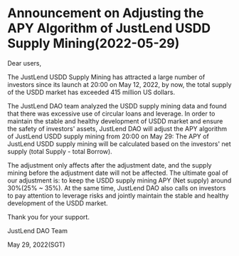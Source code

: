 # Announcement on Adjusting the APY Algorithm of JustLend USDD Supply Mining(2022-05-29)

Dear users,

The JustLend USDD Supply Mining has attracted a large number of investors since its launch at 20:00 on May 12, 2022, by now, the total supply of the USDD market has exceeded 415 million US dollars.

The JustLend DAO team analyzed the USDD supply mining data and found that there was excessive use of circular loans and leverage. In order to maintain the stable and healthy development of USDD market and ensure the safety of investors' assets, JustLend DAO will adjust the APY algorithm of JustLend USDD supply mining from 20:00 on May 29: The APY of JustLend USDD supply mining will be calculated based on the investors' net supply (total Supply - total Borrow).

The adjustment only affects after the adjustment date, and the supply mining before the adjustment date will not be affected. The ultimate goal of our adjustment is: to keep the USDD supply mining APY (Net supply) around 30%(25% \~ 35%). At the same time, JustLend DAO also calls on investors to pay attention to leverage risks and jointly maintain the stable and healthy development of the USDD market.

Thank you for your support.

JustLend DAO Team

May 29, 2022(SGT)
